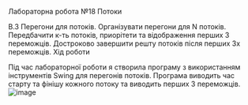 Лабораторна робота №18
Потоки

В.3
Перегони для потоків. Організувати перегони для N потоків. Передбачити к-ть потоків, приорітети та відображення перших 3 переможців. Достроково завершити решту потоків після перших 3х переможців.
Хід роботи

Під час лабораторної роботи я створила програму з використанням інструментів Swing для перегонів потоків. Програма виводить час старту та фінішу кожного потоку та виводить перших 3 переможців.
![image](https://github.com/daydreamrrrr/Laboratorni/assets/148490154/3782caa4-457d-49ec-83e2-3e675a12a487)

